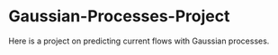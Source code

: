 # Gaussian-Processes-Project

Here is a project on predicting current flows with Gaussian processes.
